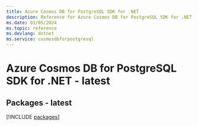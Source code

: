 ```yaml
---
title: Azure Cosmos DB for PostgreSQL SDK for .NET
description: Reference for Azure Cosmos DB for PostgreSQL SDK for .NET
ms.date: 03/05/2024
ms.topic: reference
ms.devlang: dotnet
ms.service: cosmosdbforpostgresql
---
```

# Azure Cosmos DB for PostgreSQL SDK for .NET - latest
## Packages - latest
[!INCLUDE [packages](cosmos-db-for-postgresql-index.md)]